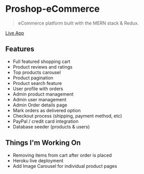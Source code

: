 # Proshop-eCommerce

> eCommerce platform built with the MERN stack & Redux.

[Live App](https://proshopapp-aron.herokuapp.com/)

## Features

- Full featured shopping cart
- Product reviews and ratings
- Top products carousel
- Product pagination
- Product search feature
- User profile with orders
- Admin product management
- Admin user management
- Admin Order details page
- Mark orders as delivered option
- Checkout process (shipping, payment method, etc)
- PayPal / credit card integration
- Database seeder (products & users)

## Things I'm Working On
 - Removing items from cart after order is placed
 - Heroku live deployment
 - Add Image Carousel for individual product pages
